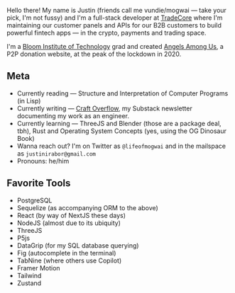 Hello there! My name is Justin (friends call me vundie/mogwai — take your pick, I'm not fussy) and I'm a full-stack developer at [TradeCore](https://tradecore.com) where I'm maintaining our customer panels and APIs for our B2B customers to build powerful fintech apps — in the crypto, payments and trading space. 

I'm a [Bloom Institute of Technology](https://www.bloomtech.com/) grad and created [Angels Among Us](https://qz.com/africa/1843839/nigerias-coronavirus-lockdown-is-hitting-poor-families-hard/), a P2P donation website, at the peak of the lockdown in 2020. 

## Meta
* Currently reading — Structure and Interpretation of Computer Programs (in Lisp)
* Currently writing — [Craft Overflow](https://craftoverflow.substack.com), my Substack newsletter documenting my work as an engineer. 
* Currently learning — ThreeJS and Blender (those are a package deal, tbh), Rust and Operating System Concepts (yes, using the OG Dinosaur Book)
* Wanna reach out? I'm on Twitter as `@lifeofmogwai` and in the mailspace as `justinirabor@gmail.com`
* Pronouns: he/him

## Favorite Tools
* PostgreSQL
* Sequelize (as accompanying ORM to the above)
* React (by way of NextJS these days)
* NodeJS (almost due to its ubiquity)
* ThreeJS
* P5js
* DataGrip (for my SQL database querying)
* Fig (autocomplete in the terminal)
* TabNine (where others use Copilot)
* Framer Motion
* Tailwind
* Zustand
